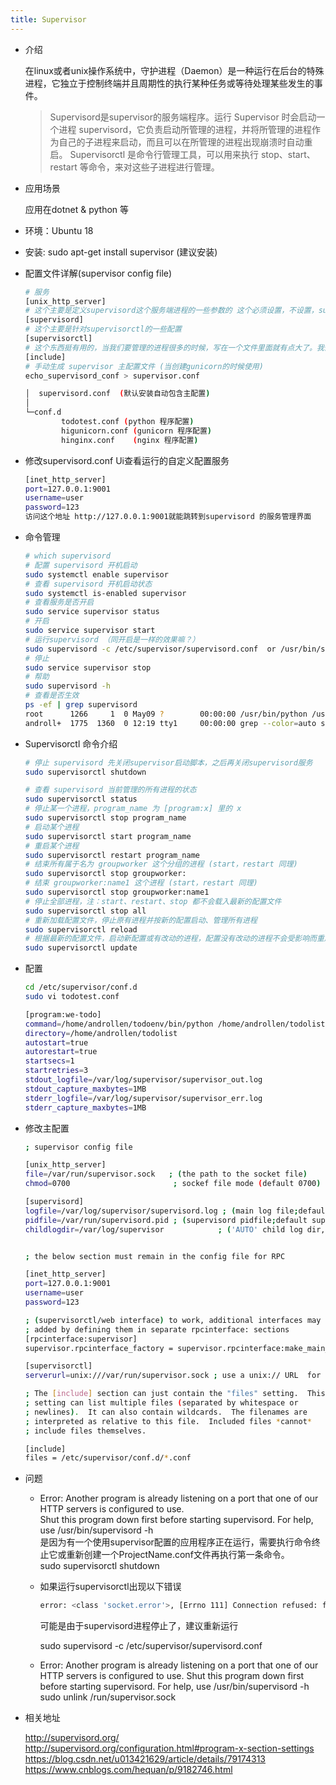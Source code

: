 ```yaml
---
title: Supervisor
---
```


* 介绍

  在linux或者unix操作系统中，守护进程（Daemon）是一种运行在后台的特殊进程，它独立于控制终端并且周期性的执行某种任务或等待处理某些发生的事件。
  > Supervisord是supervisor的服务端程序。运行 Supervisor 时会启动一个进程 supervisord，它负责启动所管理的进程，并将所管理的进程作为自己的子进程来启动，而且可以在所管理的进程出现崩溃时自动重启。
  > Supervisorctl 是命令行管理工具，可以用来执行 stop、start、restart 等命令，来对这些子进程进行管理。

* 应用场景

  应用在dotnet & python 等

* 环境：Ubuntu 18

* 安装: sudo apt-get install supervisor (建议安装)

* 配置文件详解(supervisor config file)

  ```sh
  # 服务
  [unix_http_server]
  # 这个主要是定义supervisord这个服务端进程的一些参数的 这个必须设置，不设置，supervisor就不用干活了
  [supervisord]
  # 这个主要是针对supervisorctl的一些配置
  [supervisorctl]
  # 这个东西挺有用的，当我们要管理的进程很多的时候，写在一个文件里面就有点大了。我们可以把配置信息写到多个文件中，然后include过来
  [include]
  # 手动生成 supervisor 主配置文件 (当创建gunicorn的时候使用)
  echo_supervisord_conf > supervisor.conf
  ```

  ```sh
  │  supervisord.conf  (默认安装自动包含主配置)
  │
  └─conf.d
          todotest.conf (python 程序配置)
          higunicorn.conf (gunicorn 程序配置)
          hinginx.conf    (nginx 程序配置)
  ```

* 修改supervisord.conf Ui查看运行的自定义配置服务

  ```sh
  [inet_http_server]
  port=127.0.0.1:9001
  username=user
  password=123
  访问这个地址 http://127.0.0.1:9001就能跳转到supervisord 的服务管理界面
  ```

* 命令管理

  ```sh
  # which supervisord
  # 配置 supervisord 开机启动
  sudo systemctl enable supervisor
  # 查看 supervisord 开机启动状态
  sudo systemctl is-enabled supervisor
  # 查看服务是否开启
  sudo service supervisor status
  # 开启
  sudo service supervisor start
  # 运行supervisord （同开启是一样的效果嘛？）
  sudo supervisord -c /etc/supervisor/supervisord.conf  or /usr/bin/supervisord -c /etc/supervisor/supervisord.conf
  # 停止
  sudo service supervisor stop
  # 帮助
  sudo supervisord -h
  # 查看是否生效
  ps -ef | grep supervisord
  root      1266     1  0 May09 ?        00:00:00 /usr/bin/python /usr/bin/supervisord -c supervisord.conf
  androll+  1775  1360  0 12:19 tty1     00:00:00 grep --color=auto supervisord
  ```

* Supervisorctl 命令介绍

  ```sh
  # 停止 supervisord 先关闭supervisor启动脚本，之后再关闭supervisord服务
  sudo supervisorctl shutdown

  # 查看 supervisord 当前管理的所有进程的状态
  sudo supervisorctl status
  # 停止某一个进程，program_name 为 [program:x] 里的 x
  sudo supervisorctl stop program_name
  # 启动某个进程
  sudo supervisorctl start program_name
  # 重启某个进程
  sudo supervisorctl restart program_name
  # 结束所有属于名为 groupworker 这个分组的进程 (start，restart 同理)
  sudo supervisorctl stop groupworker:
  # 结束 groupworker:name1 这个进程 (start，restart 同理)
  sudo supervisorctl stop groupworker:name1
  # 停止全部进程，注：start、restart、stop 都不会载入最新的配置文件
  sudo supervisorctl stop all
  # 重新加载配置文件，停止原有进程并按新的配置启动、管理所有进程
  sudo supervisorctl reload
  # 根据最新的配置文件，启动新配置或有改动的进程，配置没有改动的进程不会受影响而重启
  sudo supervisorctl update
  ```

* 配置

  ```sh
  cd /etc/supervisor/conf.d
  sudo vi todotest.conf
  ```

  ``` bash
  [program:we-todo]
  command=/home/androllen/todoenv/bin/python /home/androllen/todolist/run.py
  directory=/home/androllen/todolist
  autostart=true
  autorestart=true
  startsecs=1
  startretries=3
  stdout_logfile=/var/log/supervisor/supervisor_out.log
  stdout_capture_maxbytes=1MB
  stderr_logfile=/var/log/supervisor/supervisor_err.log
  stderr_capture_maxbytes=1MB
  ```

* 修改主配置

  ``` bash
  ; supervisor config file

  [unix_http_server]
  file=/var/run/supervisor.sock   ; (the path to the socket file)
  chmod=0700                       ; sockef file mode (default 0700)

  [supervisord]
  logfile=/var/log/supervisor/supervisord.log ; (main log file;default $CWD/supervisord.log)
  pidfile=/var/run/supervisord.pid ; (supervisord pidfile;default supervisord.pid)
  childlogdir=/var/log/supervisor            ; ('AUTO' child log dir, default $TEMP)


  ; the below section must remain in the config file for RPC

  [inet_http_server]
  port=127.0.0.1:9001
  username=user
  password=123

  ; (supervisorctl/web interface) to work, additional interfaces may be
  ; added by defining them in separate rpcinterface: sections
  [rpcinterface:supervisor]
  supervisor.rpcinterface_factory = supervisor.rpcinterface:make_main_rpcinterface

  [supervisorctl]
  serverurl=unix:///var/run/supervisor.sock ; use a unix:// URL  for a unix socket

  ; The [include] section can just contain the "files" setting.  This
  ; setting can list multiple files (separated by whitespace or
  ; newlines).  It can also contain wildcards.  The filenames are
  ; interpreted as relative to this file.  Included files *cannot*
  ; include files themselves.

  [include]
  files = /etc/supervisor/conf.d/*.conf
  ```

* 问题
  
  * Error: Another program is already listening on a port that one of our HTTP servers is configured to use.  
    Shut this program down first before starting supervisord.  For help, use /usr/bin/supervisord -h  
    是因为有一个使用supervisor配置的应用程序正在运行，需要执行命令终止它或重新创建一个ProjectName.conf文件再执行第一条命令。  
    sudo supervisorctl shutdown
  
  * 如果运行supervisorctl出现以下错误

    ```sh
    error: <class 'socket.error'>, [Errno 111] Connection refused: file: /usr/lib64/python2.6/socket.py line: 567
    ```

    可能是由于supervisord进程停止了，建议重新运行

    sudo supervisord -c /etc/supervisor/supervisord.conf

  * Error: Another program is already listening on a port that one of our HTTP servers is configured to use. Shut this program down first before starting supervisord.
    For help, use /usr/bin/supervisord -h  
    sudo unlink /run/supervisor.sock

* 相关地址
  
  <http://supervisord.org/>
  <http://supervisord.org/configuration.html#program-x-section-settings>
  <https://blog.csdn.net/u013421629/article/details/79174313>
  <https://www.cnblogs.com/hequan/p/9182746.html>
